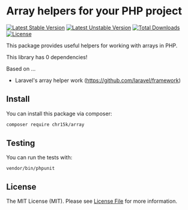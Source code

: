# Array helpers for your PHP project

[![Latest Stable Version](https://poser.pugx.org/chr15k/array/v)](//packagist.org/packages/chr15k/array) [![Latest Unstable Version](https://poser.pugx.org/chr15k/array/v/unstable)](//packagist.org/packages/chr15k/array) [![Total Downloads](https://poser.pugx.org/chr15k/array/downloads)](//packagist.org/packages/chr15k/array) [![License](https://poser.pugx.org/chr15k/array/license)](//packagist.org/packages/chr15k/array)

This package provides useful helpers for working with arrays in PHP.

This library has 0 dependencies!

Based on ...

- Laravel's array helper work (https://github.com/laravel/framework)

## Install
You can install this package via composer:

```bash
composer require chr15k/array
```

## Testing
You can run the tests with:

```
vendor/bin/phpunit
```

## License
The MIT License (MIT). Please see [License File](https://github.com/chr15k/string/blob/master/LICENSE.md) for more information.